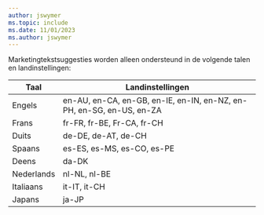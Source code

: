 ```yaml
---
author: jswymer
ms.topic: include
ms.date: 11/01/2023
ms.author: jswymer
---
```

Marketingtekstsuggesties worden alleen ondersteund in de volgende talen en landinstellingen:

|Taal|Landinstellingen|
|-|-|
|Engels|en-AU, en-CA, en-GB, en-IE, en-IN, en-NZ, en-PH, en-SG, en-US, en-ZA|
|Frans|fr-FR, fr-BE, Fr-CA, fr-CH|
|Duits|de-DE, de-AT, de-CH|
|Spaans |es-ES, es-MS, es-CO, es-PE|
|Deens|da-DK|
|Nederlands|nl-NL, nl-BE|
|Italiaans|it-IT, it-CH|
|Japans|ja-JP|
